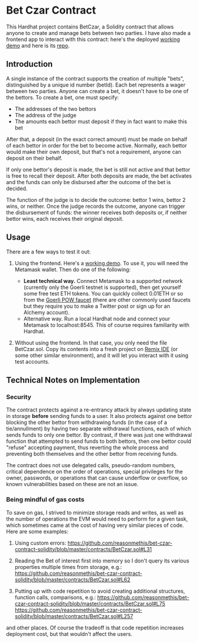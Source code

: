 # Bet Czar Contract

This Hardhat project contains BetCzar, a Solidity contract that allows anyone to create and manage bets between two parties. I have also made a frontend app to interact with this contract: here's the deployed [working demo] and here is its [repo](https://github.com/reasonmethis/bet-czar-frontend).

## Introduction

A single instance of the contract supports the creation of multiple "bets", distinguished by a unique id number (betId). Each bet represents a wager between two parties. Anyone can create a bet, it doesn't 
have to be one of the bettors. To create a bet, one must specify:

* The addresses of the two bettors
* The address of the judge
* The amounts each bettor must deposit if they in fact want to make this bet

After that, a deposit (in the exact correct amount) must be made on behalf of each bettor in order 
for the bet to become active. Normally, each bettor would make their own deposit, but that's not 
a requirement, anyone can deposit on their behalf. 

If only one bettor's deposit is made, the bet is still not active and that bettor is free to recall their deposit. After both deposits are made, the bet activates and the funds can only be disbursed after the outcome of the bet is decided.

The function of the judge is to decide the outcome: bettor 1 wins, bettor 2 wins, or neither. Once the judge records the outcome, anyone can trigger the disbursement of funds: the winner receives both deposits or, if neither bettor wins, each receives their original deposit. 

## Usage

There are a few ways to test it out:
1. Using the frontend. Here's a [working demo]. To use it, you will need the Metamask wallet. Then do one of the following:

   * **Least technical way.** Connect Metamask to a supported network (currently only the Goerli testnet is supported), then get yourself some free test ETH tokens. You can quickly collect 0.01ETH or so from the [Goerli POW faucet](https://goerli-faucet.pk910.de/) (there are other commonly used faucets but they require you to make a Twitter post or sign up for an Alchemy account).
   * Alternative way. Run a local Hardhat node and connect your Metamask to localhost:8545. This of course requires familiarity with Hardhat.
2. Without using the frontend. In that case, you only need the file BetCzar.sol. Copy its contents into a fresh project on [Remix IDE](https://remix.ethereum.org) (or some other similar environment), and it will let you interact with it using test accounts. 

## Technical Notes on Implementation 

### Security 

The contract protects against a re-entrancy attack by always updating state in storage **before** sending funds to a user. It also protects against one bettor blocking the other bettor from withdrawing funds (in the case of a tie/annullment) by having two separate withdrawal functions, each of which sends funds to only one bettor. By contrast, if there was just one withdrawal function that attempted to send funds to both bettors, then one bettor could "refuse" accepting payment, thus reverting the whole process and preventing both themselves and the other bettor from receiving funds. 

The contract does not use delegated calls, pseudo-random numbers, critical dependence on the order of operations, special privileges for the owner, passwords, or operations that can cause underflow or overflow, so known vulnerabilities based on these are not an issue.

[working demo]: https://reasonmethis.github.io/bet-czar-frontend/

### Being mindful of gas costs

To save on gas, I strived to minimize storage reads and writes, as well as the number of operations the EVM would need to perform for a given task, which sometimes came at the cost of having very similar pieces of code. Here are some examples:

1. Using custom errors: 
https://github.com/reasonmethis/bet-czar-contract-solidity/blob/master/contracts/BetCzar.sol#L31

2. Reading the Bet of interest first into memory so I don't query its various properties multiple times from storage, e.g.:
https://github.com/reasonmethis/bet-czar-contract-solidity/blob/master/contracts/BetCzar.sol#L62

3. Putting up with code repetition to avoid creating additional structures, function calls, comparisons, e.g.:
https://github.com/reasonmethis/bet-czar-contract-solidity/blob/master/contracts/BetCzar.sol#L75
https://github.com/reasonmethis/bet-czar-contract-solidity/blob/master/contracts/BetCzar.sol#L257

and other places. Of course the tradeoff is that code repetition increases deployment cost, but that wouldn't affect the users.

